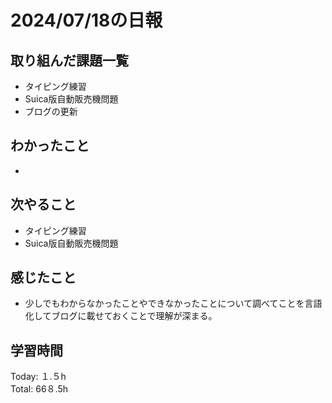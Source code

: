 # 2024/07/18の日報
## 取り組んだ課題一覧
* タイピング練習
* Suica版自動販売機問題
* ブログの更新
## わかったこと
* 
## 次やること
* タイピング練習
* Suica版自動販売機問題
## 感じたこと
* 少しでもわからなかったことやできなかったことについて調べてことを言語化してブログに載せておくことで理解が深まる。
## 学習時間
Today: １.５h<br>
Total: 66８.5h
